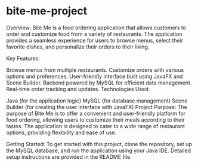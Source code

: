 # bite-me-project
Overview:
Bite Me is a food ordering application that allows customers to order and customize food from a variety of restaurants. The application provides a seamless experience for users to browse menus, select their favorite dishes, and personalize their orders to their liking.

Key Features:

Browse menus from multiple restaurants.
Customize orders with various options and preferences.
User-friendly interface built using JavaFX and Scene Builder.
Backend powered by MySQL for efficient data management.
Real-time order tracking and updates.
Technologies Used:

Java (for the application logic)
MySQL (for database management)
Scene Builder (for creating the user interface with JavaFX)
Project Purpose:
The purpose of Bite Me is to offer a convenient and user-friendly platform for food ordering, allowing users to customize their meals according to their tastes. The application is designed to cater to a wide range of restaurant options, providing flexibility and ease of use.

Getting Started:
To get started with this project, clone the repository, set up the MySQL database, and run the application using your Java IDE. Detailed setup instructions are provided in the README file.
